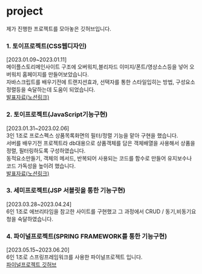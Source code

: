 # project
제가 진행한 프로젝트를 모아놓은 깃허브입니다.

<h3>1. 토이프로젝트(CSS웹디자인)</h3>
[2023.01.09~2023.01.11]<br>
메이플스토리메인사이트 구조에 오버워치,블리자드 이미지/폰트/영상소스등을 넣어 오버워치 홈페이지를 만들어보았습니다.<br>
자바스크립트를 배우기전에 트랜지션효과, 선택자를 통한 스타일입히는 방법, 구성요소 정렬등을 숙달하는데 도움이 되었습니다.<br>
<a href="https://hongdolscoding.notion.site/2023-01-12-15a34ed99d8a40a185dd66f03d67ae14"> 발표자료(노션링크)</a>


<h3>2. 토이프로젝트(JavaScript기능구현)</h3>
[2023.01.31~2023.02.06]<br>
3인 1조로 프로스펙스 상품목록화면의 필터/정렬 기능을 맡아 구현을 했습니다.<br>
서버를 배우기전 프로젝트라 db대용으로 상품객체를 담은 객체배열을 사용해서 상품을 정렬, 필터링하도록 구성하였습니다.<br>
동적요소만들기, 객체의 메서드, 반복되어 사용되는 코드를 함수로 만들어 유지보수나 코드 가독성을 높이려 했습니다.<br>
<a href="https://www.notion.so/hongdolscoding/HTML-CSS-Javascript-1-4-d72a2b6eed214b46b7e4279cfcd0f5c3"> 발표자료(노션링크)</a>


<h3>3. 세미프로젝트(JSP 서블릿을 통한 기능구현)</h3>
[2023.03.28~2023.04.24]<br>
6인 1조로 에브리타임을 참고한 사이트를 구현했고 그 과정에서 CRUD / 동기,비동기요청을 숙달하였습니다.<br>


<h3>4. 파이널프로젝트(SPRING FRAMEWORK를 통한 기능구현)</h3>
[2023.05.15~2023.06.20]<br>
6인 1조로 스프링프레임워크를 사용한 파이널프로젝트 입니다.<br>
<a href="https://github.com/hongsuk2615/Final_Project"> 파이널프로젝트 깃허브</a>
